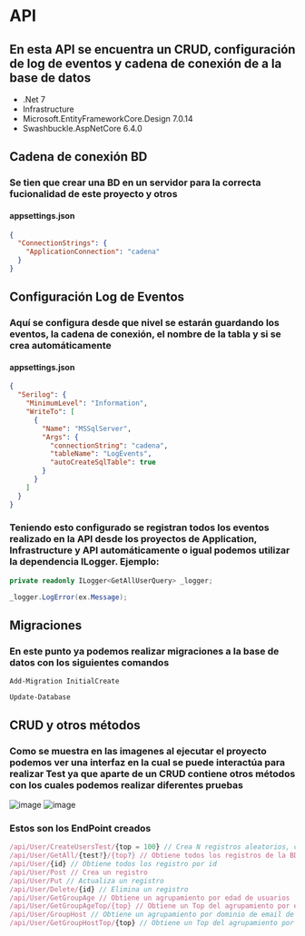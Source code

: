 # API
## En esta API se encuentra un CRUD, configuración de log de eventos y cadena de conexión de a la base de datos
* .Net 7
* Infrastructure
* Microsoft.EntityFrameworkCore.Design 7.0.14
* Swashbuckle.AspNetCore 6.4.0
## Cadena de conexión BD
### Se tien que crear una BD en un servidor para la correcta fucionalidad de este proyecto y otros
#### appsettings.json
```json
{
  "ConnectionStrings": {
    "ApplicationConnection": "cadena"
  }
}
```
## Configuración Log de Eventos
### Aquí se configura desde que nivel se estarán guardando los eventos, la cadena de conexión, el nombre de la tabla y si se crea automáticamente
#### appsettings.json
```json
{
  "Serilog": {
    "MinimumLevel": "Information",
    "WriteTo": [
      {
        "Name": "MSSqlServer",
        "Args": {
          "connectionString": "cadena",
          "tableName": "LogEvents",
          "autoCreateSqlTable": true
        }
      }
    ]
  }
}
```
### Teniendo esto configurado se registran todos los eventos realizado en la API desde los proyectos de Application,  Infrastructure y API automáticamente o igual podemos utilizar la dependencia ILogger. Ejemplo:
```c#
private readonly ILogger<GetAllUserQuery> _logger;

_logger.LogError(ex.Message);
```
## Migraciones
### En este punto ya podemos realizar migraciones a la base de datos con los siguientes comandos
```
Add-Migration InitialCreate

Update-Database
```
## CRUD y otros métodos
### Como se muestra en las imagenes al ejecutar el proyecto podemos ver una interfaz en la cual se puede interactúa para realizar Test ya que aparte de un CRUD contiene otros métodos con los cuales podemos realizar diferentes pruebas
![image](https://github.com/Chisfx/App/assets/101854771/688518e9-a22c-41fa-b069-05fc623aca00)
![image](https://github.com/Chisfx/App/assets/101854771/afe9ca16-6afd-4022-8f1b-558e56121993)
### Estos son los EndPoint creados 
```js
/api/User/CreateUsersTest/{top = 100} // Crea N registros aleatorios, como default tiene 100
/api/User/GetAll/{test?}/{top?} // Obtiene todos los registros de la BD o con el parámetro test=true y top=N obtiene N registros aleatorios
/api/User/{id} // Obtiene todos los registro por id
/api/User/Post // Crea un registro
/api/User/Put // Actualiza un registro
/api/User/Delete/{id} // Elimina un registro
/api/User/GetGroupAge // Obtiene un agrupamiento por edad de usuarios
/api/User/GetGroupAgeTop/{top} // Obtiene un Top del agrupamiento por edad de usuarios
/api/User/GroupHost // Obtiene un agrupamiento por dominio de email de usuarios
/api/User/GetGroupHostTop/{top} // Obtiene un Top del agrupamiento por dominio de email de usuarios
```
